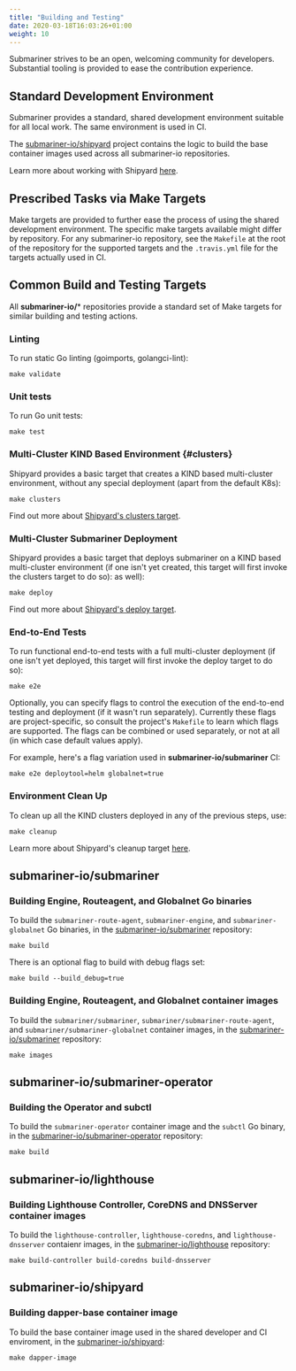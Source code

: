 ```yaml
---
title: "Building and Testing"
date: 2020-03-18T16:03:26+01:00
weight: 10
---
```


Submariner strives to be an open, welcoming community for developers.
Substantial tooling is provided to ease the contribution experience.

## Standard Development Environment

Submariner provides a standard, shared development environment suitable for all
local work. The same environment is used in CI.

The [submariner-io/shipyard](https://github.com/submariner-io/shipyard) project
contains the logic to build the base container images used across all
submariner-io repositories.

Learn more about working with Shipyard [here](../shipyard).

## Prescribed Tasks via Make Targets

Make targets are provided to further ease the process of using the shared
development environment. The specific make targets available might differ by
repository. For any submariner-io repository, see the `Makefile` at the root of
the repository for the supported targets and the `.travis.yml` file for the
targets actually used in CI.

## Common Build and Testing Targets

All **submariner-io/**\* repositories provide a standard set of Make targets for
similar building and testing actions.

### Linting

To run static Go linting (goimports, golangci-lint):

```
make validate
```

### Unit tests

To run Go unit tests:

```
make test
```

### Multi-Cluster KIND Based Environment {#clusters}

Shipyard provides a basic target that creates a KIND based multi-cluster
environment, without any special deployment (apart from the default K8s):

```
make clusters
```

Find out more about [Shipyard's clusters target](../shipyard#clusters).

### Multi-Cluster Submariner Deployment

Shipyard provides a basic target that deploys submariner on a KIND based
multi-cluster environment (if one isn't yet created, this target will first invoke the clusters target to do so):
as well):

```
make deploy
```

Find out more about [Shipyard's deploy target](../shipyard#deploy).

### End-to-End Tests

To run functional end-to-end tests with a full multi-cluster deployment (if one isn't yet deployed, this target will first invoke the deploy target to do so):

```
make e2e
```

Optionally, you can specify flags to control the execution of the end-to-end
testing and deployment (if it wasn't run separately).
Currently these flags are project-specific, so consult the project's
`Makefile` to learn which flags are supported.
The flags can be combined or used separately, or not at all (in which case
default values apply).

For example, here's a flag variation used in **submariner-io/submariner** CI:

```
make e2e deploytool=helm globalnet=true
```

### Environment Clean Up

To clean up all the KIND clusters deployed in any of the previous steps, use:

```
make cleanup
```

Learn more about Shipyard's cleanup target [here](../shipyard#cleanup).

## submariner-io/submariner

### Building Engine, Routeagent, and Globalnet Go binaries

To build the `submariner-route-agent`, `submariner-engine`, and
`submariner-globalnet` Go binaries, in the [submariner-io/submariner][1]
repository:

```
make build
```

There is an optional flag to build with debug flags set:

```
make build --build_debug=true
```

### Building Engine, Routeagent, and Globalnet container images

To build the `submariner/submariner`, `submariner/submariner-route-agent`, and
`submariner/submariner-globalnet` container images, in the
[submariner-io/submariner][1] repository:

```
make images
```

## submariner-io/submariner-operator

### Building the Operator and subctl

To build the `submariner-operator` container image and the `subctl` Go binary,
in the [submariner-io/submariner-operator][2] repository:

```
make build
```

## submariner-io/lighthouse

### Building Lighthouse Controller, CoreDNS and DNSServer container images

To build the `lighthouse-controller`, `lighthouse-coredns`, and
`lighthouse-dnsserver` contaienr images, in the [submariner-io/lighthouse][3]
repository:

```
make build-controller build-coredns build-dnsserver
```

## submariner-io/shipyard

### Building dapper-base container image

To build the base container image used in the shared developer and CI
enviroment, in the [submariner-io/shipyard][4]:

```
make dapper-image
```

[1]: https://github.com/submariner-io/submariner
[2]: https://github.com/submariner-io/submariner-operator
[3]: https://github.com/submariner-io/lighthouse
[4]: https://github.com/submariner-io/shipyard
